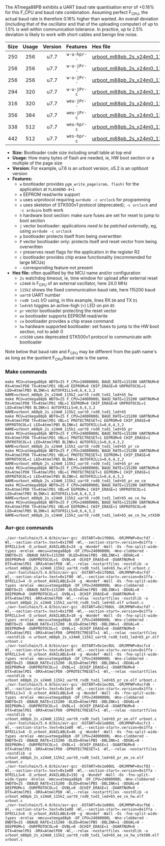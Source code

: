 The ATmega88PB exhibits a UART baud rate quantisation error of +0.16% for this F_CPU and baud rate combination. Assuming perfect F<sub>CPU</sub>, the actual baud rate is therefore 0.16% higher than wanted. An overall deviation (including that of the oscillator and that of the uploading computer) of up to 1.5% is well within communication tolerance. In practice, up to 2.5% deviation is likely to work with short cables and benign line noise.

|Size|Usage|Version|Features|Hex file|
|:-:|:-:|:-:|:-:|:--|
|250|256|u7.7|`w-u-hpr--`|[urboot_m88pb_2s_x24m0_115k2_uart0_rxd0_txd1_led+b5_hw.hex](https://raw.githubusercontent.com/stefanrueger/urboot.hex/main/mcus/atmega88pb/watchdog_2_s/external_oscillator_x/24m000000_hz/%2B115k2_baud/uart0_rxd0_txd1/led%2Bb5/urboot_m88pb_2s_x24m0_115k2_uart0_rxd0_txd1_led%2Bb5_hw.hex)|
|256|256|u7.7|`w-u-jPr--`|[urboot_m88pb_2s_x24m0_115k2_uart0_rxd0_txd1_led+b5.hex](https://raw.githubusercontent.com/stefanrueger/urboot.hex/main/mcus/atmega88pb/watchdog_2_s/external_oscillator_x/24m000000_hz/%2B115k2_baud/uart0_rxd0_txd1/led%2Bb5/urboot_m88pb_2s_x24m0_115k2_uart0_rxd0_txd1_led%2Bb5.hex)|
|256|256|u7.7|`w-u-jPr--`|[urboot_m88pb_2s_x24m0_115k2_uart0_rxd0_txd1_led+b5_pr.hex](https://raw.githubusercontent.com/stefanrueger/urboot.hex/main/mcus/atmega88pb/watchdog_2_s/external_oscillator_x/24m000000_hz/%2B115k2_baud/uart0_rxd0_txd1/led%2Bb5/urboot_m88pb_2s_x24m0_115k2_uart0_rxd0_txd1_led%2Bb5_pr.hex)|
|294|320|u7.7|`w-u-jPr-c`|[urboot_m88pb_2s_x24m0_115k2_uart0_rxd0_txd1_led+b5_pr_ce.hex](https://raw.githubusercontent.com/stefanrueger/urboot.hex/main/mcus/atmega88pb/watchdog_2_s/external_oscillator_x/24m000000_hz/%2B115k2_baud/uart0_rxd0_txd1/led%2Bb5/urboot_m88pb_2s_x24m0_115k2_uart0_rxd0_txd1_led%2Bb5_pr_ce.hex)|
|316|320|u7.7|`weu-jPr--`|[urboot_m88pb_2s_x24m0_115k2_uart0_rxd0_txd1_led+b5_pr_ee.hex](https://raw.githubusercontent.com/stefanrueger/urboot.hex/main/mcus/atmega88pb/watchdog_2_s/external_oscillator_x/24m000000_hz/%2B115k2_baud/uart0_rxd0_txd1/led%2Bb5/urboot_m88pb_2s_x24m0_115k2_uart0_rxd0_txd1_led%2Bb5_pr_ee.hex)|
|356|384|u7.7|`weu-jPr-c`|[urboot_m88pb_2s_x24m0_115k2_uart0_rxd0_txd1_led+b5_pr_ee_ce.hex](https://raw.githubusercontent.com/stefanrueger/urboot.hex/main/mcus/atmega88pb/watchdog_2_s/external_oscillator_x/24m000000_hz/%2B115k2_baud/uart0_rxd0_txd1/led%2Bb5/urboot_m88pb_2s_x24m0_115k2_uart0_rxd0_txd1_led%2Bb5_pr_ee_ce.hex)|
|338|512|u7.7|`weu-hpr-c`|[urboot_m88pb_2s_x24m0_115k2_uart0_rxd0_txd1_led+b5_ee_ce_hw.hex](https://raw.githubusercontent.com/stefanrueger/urboot.hex/main/mcus/atmega88pb/watchdog_2_s/external_oscillator_x/24m000000_hz/%2B115k2_baud/uart0_rxd0_txd1/led%2Bb5/urboot_m88pb_2s_x24m0_115k2_uart0_rxd0_txd1_led%2Bb5_ee_ce_hw.hex)|
|442|512|u7.7|`wes-hpr-c`|[urboot_m88pb_2s_x24m0_115k2_uart0_rxd0_txd1_led+b5_ee_ce_hw_stk500.hex](https://raw.githubusercontent.com/stefanrueger/urboot.hex/main/mcus/atmega88pb/watchdog_2_s/external_oscillator_x/24m000000_hz/%2B115k2_baud/uart0_rxd0_txd1/led%2Bb5/urboot_m88pb_2s_x24m0_115k2_uart0_rxd0_txd1_led%2Bb5_ee_ce_hw_stk500.hex)|

- **Size:** Bootloader code size including small table at top end
- **Usage:** How many bytes of flash are needed, ie, HW boot section or a multiple of the page size
- **Version:** For example, u7.6 is an urboot version, o5.2 is an optiboot version
- **Features:**
  + `w` bootloader provides `pgm_write_page(sram, flash)` for the application at `FLASHEND-4+1`
  + `e` EEPROM read/write support
  + `u` uses urprotocol requiring `avrdude -c urclock` for programming
  + `s` uses skeleton of STK500v1 protocol (deprecated); `-c urclock` and `-c arduino` both work
  + `h` hardware boot section: make sure fuses are set for reset to jump to boot section
  + `j` vector bootloader: applications *need to be patched externally*, eg, using `avrdude -c urclock`
  + `p` bootloader protects itself from being overwritten
  + `P` vector bootloader only: protects itself and reset vector from being overwritten
  + `r` preserves reset flags for the application in the register R2
  + `c` bootloader provides chip erase functionality (recommended for large MCUs)
  + `-` corresponding feature not present
- **Hex file:** often qualified by the MCU name and/or configuration
  + `2s` watchdog timeout, ie, time window for upload after external reset
  + `x24m0` is F<sub>CPU</sub> of an external oscillator, here 24.0 MHz
  + `115k2` shows the fixed communication baud rate, here 115200 baud
  + `uart0` UART number
  + `rxd0 txd1` I/O using, in this example, lines RX `D0` and TX `D1`
  + `led+b5` toggles an active-high (`+`) LED on pin `B5`
  + `pr` vector bootloader protecting the reset vector
  + `ee` bootloader supports EEPROM read/write
  + `ce` bootloader provides a chip erase command
  + `hw` hardware supported bootloader: set fuses to jump to the HW boot section, not to addr 0
  + `stk500` uses deprecated STK500v1 protocol to communicate with bootloader


Note below that baud rate and F<sub>CPU</sub> may be different from the path name's as long as the quotient F<sub>CPU</sub>/baud rate is the same.

### Make commands
```
make MCU=atmega88pb WDTO=2S F_CPU=24000000L BAUD_RATE=115200 UARTNUM=0 RX=AtmelPD0 TX=AtmelPD1 VBL=0 EEPROM=0 CHIP_ERASE=0 URPROTOCOL=1 LED=AtmelPB5 BLINK=1 AUTOFRILLS=0,6,4,3,2 NAME=urboot_m88pb_2s_x24m0_115k2_uart0_rxd0_txd1_led+b5_hw
make MCU=atmega88pb WDTO=2S F_CPU=24000000L BAUD_RATE=115200 UARTNUM=0 RX=AtmelPD0 TX=AtmelPD1 VBL=1 EEPROM=0 CHIP_ERASE=0 URPROTOCOL=1 LED=AtmelPB5 BLINK=1 AUTOFRILLS=0,6,4,3,2 NAME=urboot_m88pb_2s_x24m0_115k2_uart0_rxd0_txd1_led+b5
make MCU=atmega88pb WDTO=2S F_CPU=24000000L BAUD_RATE=115200 UARTNUM=0 RX=AtmelPD0 TX=AtmelPD1 VBL=1 PROTECTRESET=1 EEPROM=0 CHIP_ERASE=0 URPROTOCOL=1 LED=AtmelPB5 BLINK=1 AUTOFRILLS=0,6,4,3,2 NAME=urboot_m88pb_2s_x24m0_115k2_uart0_rxd0_txd1_led+b5_pr
make MCU=atmega88pb WDTO=2S F_CPU=24000000L BAUD_RATE=115200 UARTNUM=0 RX=AtmelPD0 TX=AtmelPD1 VBL=1 PROTECTRESET=1 EEPROM=0 CHIP_ERASE=1 URPROTOCOL=1 LED=AtmelPB5 BLINK=1 AUTOFRILLS=0,6,4,3,2 NAME=urboot_m88pb_2s_x24m0_115k2_uart0_rxd0_txd1_led+b5_pr_ce
make MCU=atmega88pb WDTO=2S F_CPU=24000000L BAUD_RATE=115200 UARTNUM=0 RX=AtmelPD0 TX=AtmelPD1 VBL=1 PROTECTRESET=1 EEPROM=1 CHIP_ERASE=0 URPROTOCOL=1 LED=AtmelPB5 BLINK=1 AUTOFRILLS=0,6,4,3,2 NAME=urboot_m88pb_2s_x24m0_115k2_uart0_rxd0_txd1_led+b5_pr_ee
make MCU=atmega88pb WDTO=2S F_CPU=24000000L BAUD_RATE=115200 UARTNUM=0 RX=AtmelPD0 TX=AtmelPD1 VBL=1 PROTECTRESET=1 EEPROM=1 CHIP_ERASE=1 URPROTOCOL=1 LED=AtmelPB5 BLINK=1 AUTOFRILLS=0,6,4,3,2 NAME=urboot_m88pb_2s_x24m0_115k2_uart0_rxd0_txd1_led+b5_pr_ee_ce
make MCU=atmega88pb WDTO=2S F_CPU=24000000L BAUD_RATE=115200 UARTNUM=0 RX=AtmelPD0 TX=AtmelPD1 VBL=0 EEPROM=1 CHIP_ERASE=1 URPROTOCOL=1 LED=AtmelPB5 BLINK=1 AUTOFRILLS=0,6,4,3,2 NAME=urboot_m88pb_2s_x24m0_115k2_uart0_rxd0_txd1_led+b5_ee_ce_hw
make MCU=atmega88pb WDTO=2S F_CPU=24000000L BAUD_RATE=115200 UARTNUM=0 RX=AtmelPD0 TX=AtmelPD1 VBL=0 EEPROM=1 CHIP_ERASE=1 URPROTOCOL=0 LED=AtmelPB5 BLINK=1 AUTOFRILLS=0,6,4,3,2 NAME=urboot_m88pb_2s_x24m0_115k2_uart0_rxd0_txd1_led+b5_ee_ce_hw_stk500
```

### Avr-gcc commands
```
./avr-toolchain/5.4.0/bin/avr-gcc -DSTART=0x1f00UL -DRJMPWP=0xcfd7 -Wl,--section-start=.text=0x1f00 -Wl,--section-start=.version=0x1ffa -DFRILLS=6 -D_urboot_AVAILABLE=24 -g -Wundef -Wall -Os -fno-split-wide-types -mrelax -mmcu=atmega88pb -DF_CPU=24000000L -Wno-clobbered -DWDTO=2S -DBAUD_RATE=115200 -DLED=AtmelPB5 -DBLINK=1 -DDUAL=0 -DEEPROM=0 -DURPROTOCOL=1 -DVBL=0 -DCHIP_ERASE=0 -DUARTNUM=0 -DTX=AtmelPD1 -DRX=AtmelPD0 -Wl,--relax -nostartfiles -nostdlib -o urboot_m88pb_2s_x24m0_115k2_uart0_rxd0_txd1_led+b5_hw.elf urboot.c
./avr-toolchain/5.4.0/bin/avr-gcc -DSTART=0x1f00UL -DRJMPWP=0xcfd7 -Wl,--section-start=.text=0x1f00 -Wl,--section-start=.version=0x1ffa -DFRILLS=4 -D_urboot_AVAILABLE=24 -g -Wundef -Wall -Os -fno-split-wide-types -mrelax -mmcu=atmega88pb -DF_CPU=24000000L -Wno-clobbered -DWDTO=2S -DBAUD_RATE=115200 -DLED=AtmelPB5 -DBLINK=1 -DDUAL=0 -DEEPROM=0 -DURPROTOCOL=1 -DVBL=1 -DCHIP_ERASE=0 -DUARTNUM=0 -DTX=AtmelPD1 -DRX=AtmelPD0 -Wl,--relax -nostartfiles -nostdlib -o urboot_m88pb_2s_x24m0_115k2_uart0_rxd0_txd1_led+b5.elf urboot.c
./avr-toolchain/5.4.0/bin/avr-gcc -DSTART=0x1f00UL -DRJMPWP=0xcfd7 -Wl,--section-start=.text=0x1f00 -Wl,--section-start=.version=0x1ffa -DFRILLS=4 -D_urboot_AVAILABLE=10 -g -Wundef -Wall -Os -fno-split-wide-types -mrelax -mmcu=atmega88pb -DF_CPU=24000000L -Wno-clobbered -DWDTO=2S -DBAUD_RATE=115200 -DLED=AtmelPB5 -DBLINK=1 -DDUAL=0 -DEEPROM=0 -DURPROTOCOL=1 -DVBL=1 -DCHIP_ERASE=0 -DUARTNUM=0 -DTX=AtmelPD1 -DRX=AtmelPD0 -DPROTECTRESET=1 -Wl,--relax -nostartfiles -nostdlib -o urboot_m88pb_2s_x24m0_115k2_uart0_rxd0_txd1_led+b5_pr.elf urboot.c
./avr-toolchain/5.4.0/bin/avr-gcc -DSTART=0x1ec0UL -DRJMPWP=0xcfc4 -Wl,--section-start=.text=0x1ec0 -Wl,--section-start=.version=0x1ffa -DFRILLS=6 -D_urboot_AVAILABLE=44 -g -Wundef -Wall -Os -fno-split-wide-types -mrelax -mmcu=atmega88pb -DF_CPU=24000000L -Wno-clobbered -DWDTO=2S -DBAUD_RATE=115200 -DLED=AtmelPB5 -DBLINK=1 -DDUAL=0 -DEEPROM=0 -DURPROTOCOL=1 -DVBL=1 -DCHIP_ERASE=1 -DUARTNUM=0 -DTX=AtmelPD1 -DRX=AtmelPD0 -DPROTECTRESET=1 -Wl,--relax -nostartfiles -nostdlib -o urboot_m88pb_2s_x24m0_115k2_uart0_rxd0_txd1_led+b5_pr_ce.elf urboot.c
./avr-toolchain/5.4.0/bin/avr-gcc -DSTART=0x1ec0UL -DRJMPWP=0xcfd6 -Wl,--section-start=.text=0x1ec0 -Wl,--section-start=.version=0x1ffa -DFRILLS=3 -D_urboot_AVAILABLE=8 -g -Wundef -Wall -Os -fno-split-wide-types -mrelax -mmcu=atmega88pb -DF_CPU=24000000L -Wno-clobbered -DWDTO=2S -DBAUD_RATE=115200 -DLED=AtmelPB5 -DBLINK=1 -DDUAL=0 -DEEPROM=1 -DURPROTOCOL=1 -DVBL=1 -DCHIP_ERASE=0 -DUARTNUM=0 -DTX=AtmelPD1 -DRX=AtmelPD0 -DPROTECTRESET=1 -Wl,--relax -nostartfiles -nostdlib -o urboot_m88pb_2s_x24m0_115k2_uart0_rxd0_txd1_led+b5_pr_ee.elf urboot.c
./avr-toolchain/5.4.0/bin/avr-gcc -DSTART=0x1e80UL -DRJMPWP=0xcfc3 -Wl,--section-start=.text=0x1e80 -Wl,--section-start=.version=0x1ffa -DFRILLS=6 -D_urboot_AVAILABLE=46 -g -Wundef -Wall -Os -fno-split-wide-types -mrelax -mmcu=atmega88pb -DF_CPU=24000000L -Wno-clobbered -DWDTO=2S -DBAUD_RATE=115200 -DLED=AtmelPB5 -DBLINK=1 -DDUAL=0 -DEEPROM=1 -DURPROTOCOL=1 -DVBL=1 -DCHIP_ERASE=1 -DUARTNUM=0 -DTX=AtmelPD1 -DRX=AtmelPD0 -DPROTECTRESET=1 -Wl,--relax -nostartfiles -nostdlib -o urboot_m88pb_2s_x24m0_115k2_uart0_rxd0_txd1_led+b5_pr_ee_ce.elf urboot.c
./avr-toolchain/5.4.0/bin/avr-gcc -DSTART=0x1e00UL -DRJMPWP=0xcf83 -Wl,--section-start=.text=0x1e00 -Wl,--section-start=.version=0x1ffa -DFRILLS=6 -D_urboot_AVAILABLE=192 -g -Wundef -Wall -Os -fno-split-wide-types -mrelax -mmcu=atmega88pb -DF_CPU=24000000L -Wno-clobbered -DWDTO=2S -DBAUD_RATE=115200 -DLED=AtmelPB5 -DBLINK=1 -DDUAL=0 -DEEPROM=1 -DURPROTOCOL=1 -DVBL=0 -DCHIP_ERASE=1 -DUARTNUM=0 -DTX=AtmelPD1 -DRX=AtmelPD0 -Wl,--relax -nostartfiles -nostdlib -o urboot_m88pb_2s_x24m0_115k2_uart0_rxd0_txd1_led+b5_ee_ce_hw.elf urboot.c
./avr-toolchain/5.4.0/bin/avr-gcc -DSTART=0x1e00UL -DRJMPWP=0xcfb6 -Wl,--section-start=.text=0x1e00 -Wl,--section-start=.version=0x1ffa -DFRILLS=6 -D_urboot_AVAILABLE=90 -g -Wundef -Wall -Os -fno-split-wide-types -mrelax -mmcu=atmega88pb -DF_CPU=24000000L -Wno-clobbered -DWDTO=2S -DBAUD_RATE=115200 -DLED=AtmelPB5 -DBLINK=1 -DDUAL=0 -DEEPROM=1 -DURPROTOCOL=0 -DVBL=0 -DCHIP_ERASE=1 -DUARTNUM=0 -DTX=AtmelPD1 -DRX=AtmelPD0 -Wl,--relax -nostartfiles -nostdlib -o urboot_m88pb_2s_x24m0_115k2_uart0_rxd0_txd1_led+b5_ee_ce_hw_stk500.elf urboot.c
```

